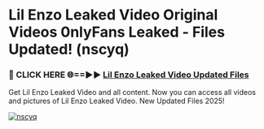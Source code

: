 # Lil Enzo Leaked Video Original Videos 0nlyFans Leaked - Files Updated! (nscyq)

<h3>🔴 CLICK HERE 🌐==►► <a href="https://tinyurl.com/3hn5wdd3" rel="nofollow">Lil Enzo Leaked Video Updated Files</a></h3>

Get Lil Enzo Leaked Video and all content. Now you can access all videos and pictures of Lil Enzo Leaked Video. New Updated Files 2025!

[![nscyq](https://i.imgur.com/4HnBqBT.gif)](https://tinyurl.com/3hn5wdd3)
